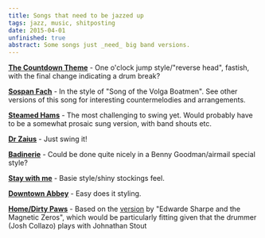 ```yaml
---
title: Songs that need to be jazzed up
tags: jazz, music, shitposting
date: 2015-04-01
unfinished: true
abstract: Some songs just _need_ big band versions.
---
```


**[The Countdown Theme](https://www.youtube.com/watch?v=e32kaa9TzeE)** - One o'clock jump style/"reverse head", fastish, with the final change indicating a drum break?

**[Sospan Fach](https://www.youtube.com/watch?v=0_aM4Ar73j0)** - In the style of "Song of the Volga Boatmen". See other versions of this song for interesting countermelodies and arrangements.

**[Steamed Hams](https://www.youtube.com/watch?v=bUNBpeUHKXQ)** - The most challenging to swing yet. Would probably have to be a somewhat prosaic sung version, with band shouts etc. 

**[Dr Zaius](https://www.youtube.com/watch?v=3-YEw1ExL8c)** - Just swing it!

**[Badinerie](https://www.youtube.com/watch?v=4ufehp7gULA)** - Could be done quite nicely in a Benny Goodman/airmail special style?  

**[Stay with me](https://www.youtube.com/watch?v=pB-5XG-DbAA)** - Basie style/shiny stockings feel. 

**[Downtown Abbey](https://www.youtube.com/watch?v=2NbnQZrK8xA)** - Easy does it styling. 

**[Home/Dirty Paws](https://www.youtube.com/watch?v=pgPSSgP6zzA)** - Based on the [version](https://www.youtube.com/watch?v=DHEOF_rcND8) by "Edwarde Sharpe and the Magnetic Zeros", which would be particularly fitting given that the drummer (Josh Collazo) plays with Johnathan Stout

